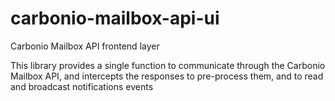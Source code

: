 # carbonio-mailbox-api-ui
Carbonio Mailbox API frontend layer

This library provides a single function to communicate through the Carbonio Mailbox API, and intercepts 
the responses to pre-process them, and to read and broadcast notifications events 
